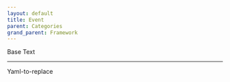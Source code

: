 ```yaml
---
layout: default
title: Event
parent: Categories
grand_parent: Framework 
---
```


Base Text 

---

Yaml-to-replace
